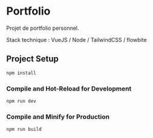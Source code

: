 # Portfolio

Projet de portfolio personnel. 

Stack technique : VueJS / Node / TailwindCSS / flowbite

## Project Setup

```sh
npm install
```

### Compile and Hot-Reload for Development

```sh
npm run dev
```

### Compile and Minify for Production

```sh
npm run build
```
